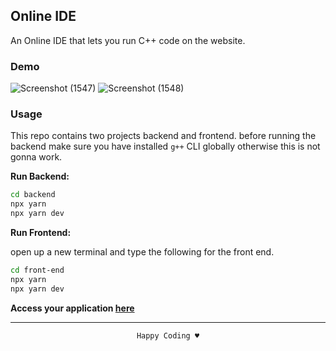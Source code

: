 ## Online IDE

An Online IDE that lets you run C++ code on the website.

### Demo

![Screenshot (1547)](https://github.com/Zain-ul-din/Online-IDE/assets/78583049/244347c2-436e-4d18-afbd-d4825792b2c6)
![Screenshot (1548)](https://github.com/Zain-ul-din/Online-IDE/assets/78583049/53c66cc1-8146-4744-a247-9ffef2e6d11d)



### Usage

This repo contains two projects backend and frontend. before running the backend make sure you have installed `g++` CLI globally otherwise this is not gonna work.

**Run Backend:**

```bash
cd backend
npx yarn
npx yarn dev
```

**Run Frontend:**

open up a new terminal and type the following for the front end.

```bash
cd front-end
npx yarn
npx yarn dev
```

**Access your application [here](http://localhost:5173/)**

---

<div align="center">

    Happy Coding ♥

</div>
